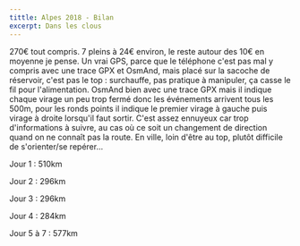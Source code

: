 ```yaml
---
tittle: Alpes 2018 - Bilan
excerpt: Dans les clous
---
```


270€ tout compris. 7 pleins à 24€ environ, le reste autour des 10€ en moyenne je pense.
Un vrai GPS, parce que le téléphone c'est pas mal y compris avec une trace GPX et OsmAnd, mais placé sur la sacoche de réservoir, c'est pas le top : surchauffe, pas pratique à manipuler, ça casse le fil pour l'alimentation.
OsmAnd bien avec une trace GPX mais il indique chaque virage un peu trop fermé donc les événements arrivent tous les 500m, pour les ronds points il indique le premier virage à gauche puis virage à droite lorsqu'il faut sortir. C'est assez ennuyeux car trop d'informations à suivre, au cas où ce soit un changement de direction quand on ne connaît pas la route.
En ville, loin d'être au top, plutôt difficile de s'orienter/se repérer…

Jour 1 : 510km

Jour 2 : 296km

Jour 3 : 296km

Jour 4 : 284km

Jour 5 à 7 : 577km